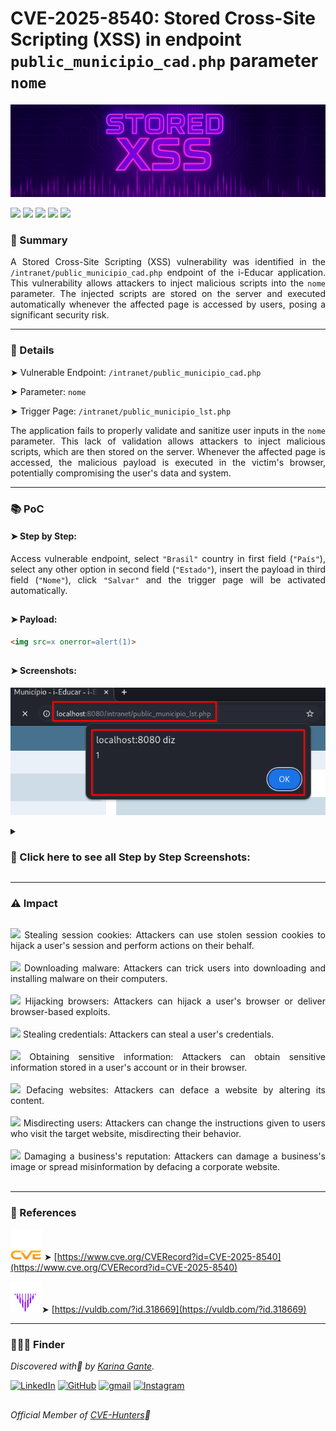 # CVE-2025-8540: Stored Cross-Site Scripting (XSS) in endpoint `public_municipio_cad.php` parameter `nome`

![](/CVEs/images/arts/storedXssBanner.png)


[![](https://img.shields.io/badge/🌸-CVE--2025--8540-dd53bc)](https://www.cve.org/CVERecord?id=CVE-2025-8540) ![](https://img.shields.io/badge/iEducar-Stored_XSS-291b3e) [![](https://img.shields.io/badge/💜-Found_by:_Karina_Gante-AA07FF)](https://karinagante.github.io/) ![](https://img.shields.io/badge/%F0%9F%92%A1-Moderate_Severity-ffd700) [![](https://img.shields.io/badge/🧬-Member_of:_CVE--Hunters-6407ab)](https://www.cvehunters.com/)


### 📝 Summary

<p align="justify">A Stored Cross-Site Scripting (XSS) vulnerability was identified in the <code>/intranet/public_municipio_cad.php</code> endpoint of the i-Educar application. This vulnerability allows attackers to inject malicious scripts into the <code>nome</code> parameter. The injected scripts are stored on the server and executed automatically whenever the affected page is accessed by users, posing a significant security risk.</p>

---

### 🔎 Details

➤ Vulnerable Endpoint: `/intranet/public_municipio_cad.php`

➤ Parameter: `nome`

➤ Trigger Page: `/intranet/public_municipio_lst.php`

<p align="justify">The application fails to properly validate and sanitize user inputs in the <code>nome</code> parameter. This lack of validation allows attackers to inject malicious scripts, which are then stored on the server. Whenever the affected page is accessed, the malicious payload is executed in the victim's browser, potentially compromising the user's data and system.</p>

---

### 📚 PoC

#### ➤ Step by Step:

<p align="justify">Access vulnerable endpoint, select <code>"Brasil"</code> country in first field (<code>"País"</code>), select any other option in second field (<code>"Estado"</code>), insert the payload in third field (<code>"Nome"</code>), click <code>"Salvar"</code> and the trigger page will be activated automatically.</p>

##

#### ➤ Payload:

````html
<img src=x onerror=alert(1)>
````
##

#### ➤ Screenshots:

![](/CVEs/images/storedXss6.png)

<details>
<summary><h3>📂 Click here to see all Step by Step Screenshots:</h3></summary>
<br>

![](/CVEs/images/storedXss4.png)

<br>

![](/CVEs/images/storedXss5.png)

<br>

![](/CVEs/images/storedXss6.png)
</details>

----

### ⚠️ Impact

##

<p align="justify">
<img src="https://img.shields.io/badge/%E2%80%A2-dd53bc"> Stealing session cookies: Attackers can use stolen session cookies to hijack a user's session and perform actions on their behalf.<br><br>
<img src="https://img.shields.io/badge/%E2%80%A2-dd53bc"> Downloading malware: Attackers can trick users into downloading and installing malware on their computers.<br><br>
<img src="https://img.shields.io/badge/%E2%80%A2-dd53bc"> Hijacking browsers: Attackers can hijack a user's browser or deliver browser-based exploits.<br><br>
<img src="https://img.shields.io/badge/%E2%80%A2-dd53bc"> Stealing credentials: Attackers can steal a user's credentials.<br><br>
<img src="https://img.shields.io/badge/%E2%80%A2-dd53bc"> Obtaining sensitive information: Attackers can obtain sensitive information stored in a user's account or in their browser.<br><br>
<img src="https://img.shields.io/badge/%E2%80%A2-dd53bc"> Defacing websites: Attackers can deface a website by altering its content.<br><br>
<img src="https://img.shields.io/badge/%E2%80%A2-dd53bc"> Misdirecting users: Attackers can change the instructions given to users who visit the target website, misdirecting their behavior.<br><br>
<img src="https://img.shields.io/badge/%E2%80%A2-dd53bc"> Damaging a business's reputation: Attackers can damage a business's image or spread misinformation by defacing a corporate website.<br><br>
</p>

---

### 🔗 References

![](/CVEs/images/logos/cve.png) ➤ [https://www.cve.org/CVERecord?id=CVE-2025-8540](https://www.cve.org/CVERecord?id=CVE-2025-8540)

![](/CVEs/images/logos/vulDB.png)➤ [https://vuldb.com/?id.318669](https://vuldb.com/?id.318669)

---

### 🕵🏻‍♀️ Finder

*Discovered with💜 by [Karina Gante](https://karinagante.github.io/).* 

[![LinkedIn](https://skillicons.dev/icons?i=linkedin&theme=dark)](https://www.linkedin.com/in/karina-gante/)
[![GitHub](https://skillicons.dev/icons?i=github&theme=dark)](https://www.github.com/KarinaGante/)
[![gmail](https://skillicons.dev/icons?i=gmail&theme=dark)](mailto:karina.g@aluno.ifsp.edu.br)
[![Instagram](https://skillicons.dev/icons?i=instagram&theme=dark)](https://www.instagram.com/karinovisk02/)

##

*Official Member of [CVE-Hunters](https://www.cvehunters.com/)🏹*